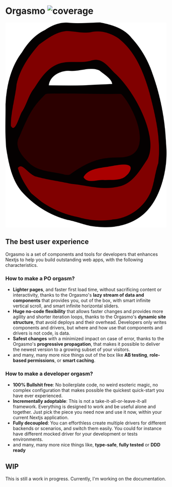 # Orgasmo ![coverage](https://img.shields.io/badge/coverage-100%25-brightgreen)

![Logo](./orgasmo.svg)
## The best user experience

Orgasmo is a set of components and tools for developers that enhances Nextjs to help you build outstanding web apps, with the following characteristics.

### How to make a PO orgasm? 

* **Lighter pages**, and faster first load time, without sacrificing content or interactivity, thanks to the Orgasmo's **lazy stream of data and components** that provides you, out of the box, with smart infinite vertical scroll, and smart infinite horizontal sliders. 
* **Huge no-code flexibility** that allows faster changes and provides more agility and shorter iteration loops, thanks to the Orgasmo's **dynamic site structure**, that avoid deploys and their overhead.  Developers only writes components and drivers, but where and how use that components and drivers is not code, is data.
* **Safest changes** with a minimized impact on case of error, thanks to the Orgasmo's **progressive  propagation**, that makes it possible to deliver the newest version to a growing subset of your visitors.
* and many, many more nice things out of the box like **AB testing**, **role-based permissions**, or **smart caching**.

### How to make a developer orgasm? 
* **100% Bullshit free**: No boilerplate code, no weird esoteric magic, no complex configuration that makes possible the quickest quick-start you have ever experienced.
* **Incrementally adoptable**: This is not a take-it-all-or-leave-it-all framework.  Everything is designed to work and be useful alone and together. Just pick the piece you need now and use it now, within your current Nextjs application. 
* **Fully decoupled**: You can efforthless create multiple drivers for different backends or scenarios, and switch them easily. You could for instance have different mocked driver for your development or tests environments.
* and many, many more nice things like, **type-safe**, **fully tested** or **DDD ready**

## WIP

This is still a work in progress. Currently, I'm working on the documentation.